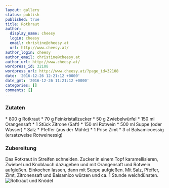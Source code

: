 ```yaml
---
layout: gallery
status: publish
published: true
title: Rotkraut
author:
  display_name: cheesy
  login: cheesy
  email: christine@cheesy.at
  url: http://www.cheesy.at/
author_login: cheesy
author_email: christine@cheesy.at
author_url: http://www.cheesy.at/
wordpress_id: 32108
wordpress_url: http://www.cheesy.at/?page_id=32108
date: '2016-12-26 12:21:12 +0000'
date_gmt: '2016-12-26 11:21:12 +0000'
categories: []
comments: []
---
```

### Zutaten
\* 800 g Rotkraut
\* 70 g Feinkristallzucker
\* 50 g Zwiebelwürfel
\* 150 ml Orangensaft
\* 1 Stück Zitrone (Saft)
\* 150 ml Rotwein
\* 500 ml Suppe (oder Wasser)
\* Salz
\* Pfeffer (aus der Mühle)
\* 1 Prise Zimt
\* 3 cl Balsamicoessig (ersatzweise Rotweinessig)
### Zubereitung
Das Rotkraut in Streifen schneiden. Zucker in einem Topf karamellisieren, Zwiebel und Knoblauch dazugeben und mit Orangensaft und Rotwein aufgießen. Einkochen lassen, dann mit Suppe aufgießen. Mit Salz, Pfeffer, Zimt, Zitronensaft und Balsamico würzen und ca. 1 Stunde weichdünsten.
![Rotkraut und Knödel](http://www.cheesy.at/wp-content/uploads/Rotkraut-und-Knödel.jpg)

